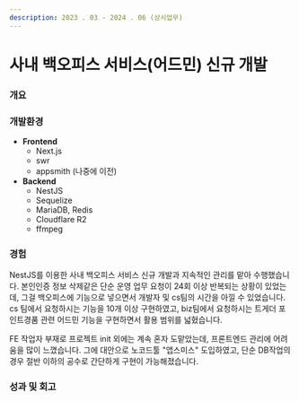 ```yaml
---
description: 2023 . 03 - 2024 . 06 (상시업무)
---
```


# 사내 백오피스 서비스(어드민) 신규 개발

### 개요

### 개발환경

* **Frontend**
  * Next.js
  * swr
  * appsmith (나중에 이전)
* **Backend**
  * NestJS
  * Sequelize
  * MariaDB, Redis
  * Cloudflare R2
  * ffmpeg



### 경험

NestJS를 이용한 사내 백오피스 서비스 신규 개발과 지속적인 관리를 맡아 수행했습니다. 본인인증 정보 삭제같은 단순 운영 업무 요청이 24회 이상 반복되는 상황이 있었는데, 그걸 백오피스에 기능으로 넣으면서 개발자 및 cs팀의 시간을 아낄 수 있었습니다. cs 팀에서 요청하시는 기능을 10개 이상 구현하였고, biz팀에서 요청하시는 트게더 포인트경품 관련 어드민 기능을 구현하면서 활용 범위를 넓혔습니다.

FE 작업자 부재로 프로젝트 init 외에는 계속 혼자 도맡았는데, 프론트엔드 관리에 어려움을 많이 느꼈습니다. 그에 대안으로 노코드툴 "앱스미스" 도입하였고, 단순 DB작업의 경우 절반 이하의 공수로 간단하게 구현이 가능해졌습니다.



### 성과 및 회고
